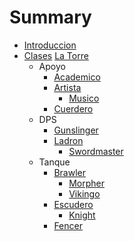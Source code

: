 # Summary

* [Introduccion](introduccion.md)
* [Clases](Clases/Clases.md)
  [La Torre](Clases/La_Torre.md)
  * Apoyo
    * [Academico](Clases/Apoyo/Academico.md)
    * [Artista](Clases/Apoyo/Artista.md)
      * [Musico](Clases/Apoyo/Musico.md)
    * [Cuerdero](Clases/Apoyo/Cuerdero.md)
  * DPS
    * [Gunslinger](Clases/Dps/Gunslinger.md)
    * [Ladron](Clases/Dps/Ladron.md)
      * [Swordmaster](Clases/Dps/Swordmaster.md)
  * Tanque
    * [Brawler](Clases/Tanque/Brawler.md)
      * [Morpher](Clases/Tanque/Morpher.md)
      * [Vikingo](Clases/Tanque/Vikingo.md)
    * [Escudero](Clases/Tanque/Escudero.md)
      * [Knight](Clases/Tanque/Knight.md)
    * [Fencer](Clases/Tanque/Fencer.md)